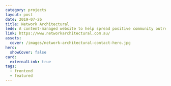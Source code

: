 ```yaml
---
category: projects
layout: post
date: 2019-07-26
title: Network Architectural
lede: A content-managed website to help spread positive community outreach news.
link: https://www.networkarchitectural.com.au/
assets: 
  cover: /images/network-architectural-contact-hero.jpg
hero:
  showCover: false
card:
  externalLink: true
tags: 
  - frontend
  - featured
---
```


<Media src="/images/network-architectural-contact-hero.jpg" />

<PostButton link="https://www.networkarchitectural.com.au/" label="Visit Network Architectural" />

<script>
import Media from "../../src/components/Media";
import PostButton from "../../src/components/PostButton";
export default {
  components: {
    Media,
    PostButton
  }
}
</script>
